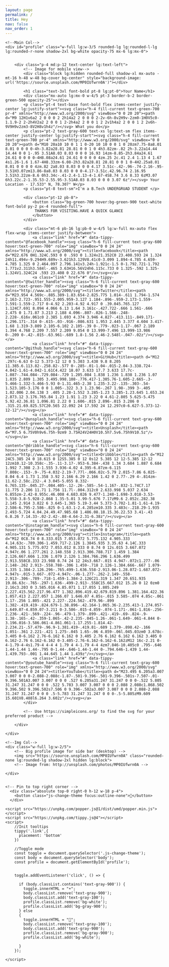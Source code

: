 ```yaml
---
layout: page
permalink: /
title: Hey
nav: false
nav_order: 1
---
```


<!DOCTYPE html>
<html lang="en">

<head>
  <meta charset="UTF-8">
  <meta name="viewport" content="width=device-width, initial-scale=1.0">
  <meta http-equiv="X-UA-Compatible" content="ie=edge">
  <title>Tailwind Profile Card Template : Tailwind Toolbox</title>
  <meta name="description" content="">
  <meta name="keywords" content="">
  <meta name="author" content="">

  <!-- Font Awesome if you need it
  <link rel="stylesheet" href="https://use.fontawesome.com/releases/v5.3.1/css/all.css">
  -->
  <link rel="stylesheet" href="https://unpkg.com/tailwindcss@2.2.19/dist/tailwind.min.css"/> 
  <!--Replace with your tailwind.css once created-->

</head>

<body class="font-sans antialiased text-gray-900 leading-normal tracking-wider bg-cover" style="background-image:url('https://source.unsplash.com/1L71sPT5XKc');">



  <div class="max-w-4xl flex items-center h-auto lg:h-screen flex-wrap mx-auto my-32 lg:my-0">
    
	<!--Main Col-->
	<div id="profile" class="w-full lg:w-3/5 rounded-lg lg:rounded-l-lg lg:rounded-r-none shadow-2xl bg-white opacity-75 mx-6 lg:mx-0">
	

		<div class="p-4 md:p-12 text-center lg:text-left">
			<!-- Image for mobile view-->
			<div class="block lg:hidden rounded-full shadow-xl mx-auto -mt-16 h-48 w-48 bg-cover bg-center" style="background-image: url('https://source.unsplash.com/MP0IUfwrn0A')"></div>
			
			<h1 class="text-3xl font-bold pt-8 lg:pt-0">Your Name</h1>
			<div class="mx-auto lg:mx-0 w-4/5 pt-3 border-b-2 border-green-500 opacity-25"></div>
			<p class="pt-4 text-base font-bold flex items-center justify-center lg:justify-start"><svg class="h-4 fill-current text-green-700 pr-4" xmlns="http://www.w3.org/2000/svg" viewBox="0 0 20 20"><path d="M9 12H1v6a2 2 0 0 0 2 2h14a2 2 0 0 0 2-2v-6h-8v2H9v-2zm0-1H0V5c0-1.1.9-2 2-2h4V2a2 2 0 0 1 2-2h4a2 2 0 0 1 2 2v1h4a2 2 0 0 1 2 2v6h-9V9H9v2zm3-8V2H8v1h4z"/></svg> What you do</p>
			<p class="pt-2 text-gray-600 text-xs lg:text-sm flex items-center justify-center lg:justify-start"><svg class="h-4 fill-current text-green-700 pr-4" xmlns="http://www.w3.org/2000/svg" viewBox="0 0 20 20"><path d="M10 20a10 10 0 1 1 0-20 10 10 0 0 1 0 20zm7.75-8a8.01 8.01 0 0 0 0-4h-3.82a28.81 28.81 0 0 1 0 4h3.82zm-.82 2h-3.22a14.44 14.44 0 0 1-.95 3.51A8.03 8.03 0 0 0 16.93 14zm-8.85-2h3.84a24.61 24.61 0 0 0 0-4H8.08a24.61 24.61 0 0 0 0 4zm.25 2c.41 2.4 1.13 4 1.67 4s1.26-1.6 1.67-4H8.33zm-6.08-2h3.82a28.81 28.81 0 0 1 0-4H2.25a8.01 8.01 0 0 0 0 4zm.82 2a8.03 8.03 0 0 0 4.17 3.51c-.42-.96-.74-2.16-.95-3.51H3.07zm13.86-8a8.03 8.03 0 0 0-4.17-3.51c.42.96.74 2.16.95 3.51h3.22zm-8.6 0h3.34c-.41-2.4-1.13-4-1.67-4S8.74 3.6 8.33 6zM3.07 6h3.22c.2-1.35.53-2.55.95-3.51A8.03 8.03 0 0 0 3.07 6z"/></svg> Your Location - 17.533° N, 78.307° W</p>
			<p class="pt-8 text-sm">I'm a B.Tech UNDERGRUAD STUDENT </p>

			<div class="pt-12 pb-8">
				<button class="bg-green-700 hover:bg-green-900 text-white font-bold py-2 px-4 rounded-full">
				 THANKS FOR VISITING.HAVE A QUICK GLANCE
				</button> 
			</div>

			<div class="mt-6 pb-16 lg:pb-0 w-4/5 lg:w-full mx-auto flex flex-wrap items-center justify-between">
				<a class="link" href="#" data-tippy-content="@facebook_handle"><svg class="h-6 fill-current text-gray-600 hover:text-green-700" role="img" viewBox="0 0 24 24" xmlns="http://www.w3.org/2000/svg"><title>Facebook</title><path d="M22.676 0H1.324C.593 0 0 .593 0 1.324v21.352C0 23.408.593 24 1.324 24h11.494v-9.294H9.689v-3.621h3.129V8.41c0-3.099 1.894-4.785 4.659-4.785 1.325 0 2.464.097 2.796.141v3.24h-1.921c-1.5 0-1.792.721-1.792 1.771v2.311h3.584l-.465 3.63H16.56V24h6.115c.733 0 1.325-.592 1.325-1.324V1.324C24 .593 23.408 0 22.676 0"/></svg></a>
				<a class="link" href="#" data-tippy-content="@twitter_handle"><svg class="h-6 fill-current text-gray-600 hover:text-green-700" role="img" viewBox="0 0 24 24" xmlns="http://www.w3.org/2000/svg"><title>Twitter</title><path d="M23.954 4.569c-.885.389-1.83.654-2.825.775 1.014-.611 1.794-1.574 2.163-2.723-.951.555-2.005.959-3.127 1.184-.896-.959-2.173-1.559-3.591-1.559-2.717 0-4.92 2.203-4.92 4.917 0 .39.045.765.127 1.124C7.691 8.094 4.066 6.13 1.64 3.161c-.427.722-.666 1.561-.666 2.475 0 1.71.87 3.213 2.188 4.096-.807-.026-1.566-.248-2.228-.616v.061c0 2.385 1.693 4.374 3.946 4.827-.413.111-.849.171-1.296.171-.314 0-.615-.03-.916-.086.631 1.953 2.445 3.377 4.604 3.417-1.68 1.319-3.809 2.105-6.102 2.105-.39 0-.779-.023-1.17-.067 2.189 1.394 4.768 2.209 7.557 2.209 9.054 0 13.999-7.496 13.999-13.986 0-.209 0-.42-.015-.63.961-.689 1.8-1.56 2.46-2.548l-.047-.02z"/></svg></a>
				<a class="link" href="#" data-tippy-content="@github_handle"><svg class="h-6 fill-current text-gray-600 hover:text-green-700" role="img" viewBox="0 0 24 24" xmlns="http://www.w3.org/2000/svg"><title>GitHub</title><path d="M12 .297c-6.63 0-12 5.373-12 12 0 5.303 3.438 9.8 8.205 11.385.6.113.82-.258.82-.577 0-.285-.01-1.04-.015-2.04-3.338.724-4.042-1.61-4.042-1.61C4.422 18.07 3.633 17.7 3.633 17.7c-1.087-.744.084-.729.084-.729 1.205.084 1.838 1.236 1.838 1.236 1.07 1.835 2.809 1.305 3.495.998.108-.776.417-1.305.76-1.605-2.665-.3-5.466-1.332-5.466-5.93 0-1.31.465-2.38 1.235-3.22-.135-.303-.54-1.523.105-3.176 0 0 1.005-.322 3.3 1.23.96-.267 1.98-.399 3-.405 1.02.006 2.04.138 3 .405 2.28-1.552 3.285-1.23 3.285-1.23.645 1.653.24 2.873.12 3.176.765.84 1.23 1.91 1.23 3.22 0 4.61-2.805 5.625-5.475 5.92.42.36.81 1.096.81 2.22 0 1.606-.015 2.896-.015 3.286 0 .315.21.69.825.57C20.565 22.092 24 17.592 24 12.297c0-6.627-5.373-12-12-12"/></svg></a>
				<a class="link" href="#" data-tippy-content="@unsplash_handle"><svg class="h-6 fill-current text-gray-600 hover:text-green-700" role="img" viewBox="0 0 24 24" xmlns="http://www.w3.org/2000/svg"><title>Unsplash</title><path d="M7.5 6.75V0h9v6.75h-9zm9 3.75H24V24H0V10.5h7.5v6.75h9V10.5z"/></svg></a>
				<a class="link" href="#" data-tippy-content="@dribble_handle"><svg class="h-6 fill-current text-gray-600 hover:text-green-700" role="img" viewBox="0 0 24 24" xmlns="http://www.w3.org/2000/svg"><title>Dribbble</title><path d="M12 24C5.385 24 0 18.615 0 12S5.385 0 12 0s12 5.385 12 12-5.385 12-12 12zm10.12-10.358c-.35-.11-3.17-.953-6.384-.438 1.34 3.684 1.887 6.684 1.992 7.308 2.3-1.555 3.936-4.02 4.395-6.87zm-6.115 7.808c-.153-.9-.75-4.032-2.19-7.77l-.066.02c-5.79 2.015-7.86 6.025-8.04 6.4 1.73 1.358 3.92 2.166 6.29 2.166 1.42 0 2.77-.29 4-.814zm-11.62-2.58c.232-.4 3.045-5.055 8.332-6.765.135-.045.27-.084.405-.12-.26-.585-.54-1.167-.832-1.74C7.17 11.775 2.206 11.71 1.756 11.7l-.004.312c0 2.633.998 5.037 2.634 6.855zm-2.42-8.955c.46.008 4.683.026 9.477-1.248-1.698-3.018-3.53-5.558-3.8-5.928-2.868 1.35-5.01 3.99-5.676 7.17zM9.6 2.052c.282.38 2.145 2.914 3.822 6 3.645-1.365 5.19-3.44 5.373-3.702-1.81-1.61-4.19-2.586-6.795-2.586-.825 0-1.63.1-2.4.285zm10.335 3.483c-.218.29-1.935 2.493-5.724 4.04.24.49.47.985.68 1.486.08.18.15.36.22.53 3.41-.43 6.8.26 7.14.33-.02-2.42-.88-4.64-2.31-6.38z"/></svg></a>
				<a class="link" href="#" data-tippy-content="@instagram_handle"><svg class="h-6 fill-current text-gray-600 hover:text-green-700" role="img" viewBox="0 0 24 24" xmlns="http://www.w3.org/2000/svg"><title>Instagram</title><path d="M12 0C8.74 0 8.333.015 7.053.072 5.775.132 4.905.333 4.14.63c-.789.306-1.459.717-2.126 1.384S.935 3.35.63 4.14C.333 4.905.131 5.775.072 7.053.012 8.333 0 8.74 0 12s.015 3.667.072 4.947c.06 1.277.261 2.148.558 2.913.306.788.717 1.459 1.384 2.126.667.666 1.336 1.079 2.126 1.384.766.296 1.636.499 2.913.558C8.333 23.988 8.74 24 12 24s3.667-.015 4.947-.072c1.277-.06 2.148-.262 2.913-.558.788-.306 1.459-.718 2.126-1.384.666-.667 1.079-1.335 1.384-2.126.296-.765.499-1.636.558-2.913.06-1.28.072-1.687.072-4.947s-.015-3.667-.072-4.947c-.06-1.277-.262-2.149-.558-2.913-.306-.789-.718-1.459-1.384-2.126C21.319 1.347 20.651.935 19.86.63c-.765-.297-1.636-.499-2.913-.558C15.667.012 15.26 0 12 0zm0 2.16c3.203 0 3.585.016 4.85.071 1.17.055 1.805.249 2.227.415.562.217.96.477 1.382.896.419.42.679.819.896 1.381.164.422.36 1.057.413 2.227.057 1.266.07 1.646.07 4.85s-.015 3.585-.074 4.85c-.061 1.17-.256 1.805-.421 2.227-.224.562-.479.96-.899 1.382-.419.419-.824.679-1.38.896-.42.164-1.065.36-2.235.413-1.274.057-1.649.07-4.859.07-3.211 0-3.586-.015-4.859-.074-1.171-.061-1.816-.256-2.236-.421-.569-.224-.96-.479-1.379-.899-.421-.419-.69-.824-.9-1.38-.165-.42-.359-1.065-.42-2.235-.045-1.26-.061-1.649-.061-4.844 0-3.196.016-3.586.061-4.861.061-1.17.255-1.814.42-2.234.21-.57.479-.96.9-1.381.419-.419.81-.689 1.379-.898.42-.166 1.051-.361 2.221-.421 1.275-.045 1.65-.06 4.859-.06l.045.03zm0 3.678c-3.405 0-6.162 2.76-6.162 6.162 0 3.405 2.76 6.162 6.162 6.162 3.405 0 6.162-2.76 6.162-6.162 0-3.405-2.76-6.162-6.162-6.162zM12 16c-2.21 0-4-1.79-4-4s1.79-4 4-4 4 1.79 4 4-1.79 4-4 4zm7.846-10.405c0 .795-.646 1.44-1.44 1.44-.795 0-1.44-.646-1.44-1.44 0-.794.646-1.439 1.44-1.439.793-.001 1.44.645 1.44 1.439z"/></svg></a>
				<a class="link" href="#" data-tippy-content="@youtube_handle"><svg class="h-6 fill-current text-gray-600 hover:text-green-700" role="img" xmlns="http://www.w3.org/2000/svg" viewBox="0 0 24 24"><title>YouTube</title><path d="M23.495 6.205a3.007 3.007 0 0 0-2.088-2.088c-1.87-.501-9.396-.501-9.396-.501s-7.507-.01-9.396.501A3.007 3.007 0 0 0 .527 6.205a31.247 31.247 0 0 0-.522 5.805 31.247 31.247 0 0 0 .522 5.783 3.007 3.007 0 0 0 2.088 2.088c1.868.502 9.396.502 9.396.502s7.506 0 9.396-.502a3.007 3.007 0 0 0 2.088-2.088 31.247 31.247 0 0 0 .5-5.783 31.247 31.247 0 0 0-.5-5.805zM9.609 15.601V8.408l6.264 3.602z"/></svg></a>
			</div>
			
			<!-- Use https://simpleicons.org/ to find the svg for your preferred product --> 

		</div>

	</div>
	
	<!--Img Col-->
	<div class="w-full lg:w-2/5">
		<!-- Big profile image for side bar (desktop) -->
		<img src="https://source.unsplash.com/MP0IUfwrn0A" class="rounded-none lg:rounded-lg shadow-2xl hidden lg:block">
		<!-- Image from: http://unsplash.com/photos/MP0IUfwrn0A -->
		
	</div>
	
	
	<!-- Pin to top right corner -->
	  <div class="absolute top-0 right-0 h-12 w-18 p-4">
		<button class="js-change-theme focus:outline-none">🌙</button>
	  </div>

</div>

	<script src="https://unpkg.com/popper.js@1/dist/umd/popper.min.js"></script>
	<script src="https://unpkg.com/tippy.js@4"></script>
	<script>
		//Init tooltips
		tippy('.link',{
		  placement: 'bottom'
		})

		//Toggle mode
		const toggle = document.querySelector('.js-change-theme');
		const body = document.querySelector('body');
		const profile = document.getElementById('profile');
		
		
		toggle.addEventListener('click', () => {

		  if (body.classList.contains('text-gray-900')) {
			toggle.innerHTML = "☀️";
			body.classList.remove('text-gray-900');
			body.classList.add('text-gray-100');
			profile.classList.remove('bg-white');
			profile.classList.add('bg-gray-900');
		  } else
		  {
			toggle.innerHTML = "🌙";
			body.classList.remove('text-gray-100');
			body.classList.add('text-gray-900');
			profile.classList.remove('bg-gray-900');			
			profile.classList.add('bg-white');
			
		  }
		});
		
    </script>
	
</body>

</html>
